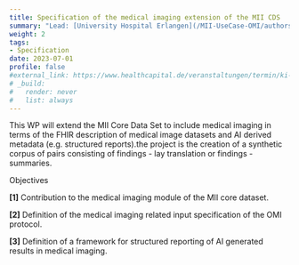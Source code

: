 ```yaml
---
title: Specification of the medical imaging extension of the MII CDS
summary: "Lead: [University Hospital Erlangen](/MII-UseCase-OMI/authors/uker/)"
weight: 2
tags:
- Specification
date: 2023-07-01
profile: false
#external_link: https://www.healthcapital.de/veranstaltungen/termin/ki-in-der-radiologie/
# _build:
#   render: never
#   list: always
---
```


This WP will extend the MII Core Data Set to include medical imaging in terms of the FHIR description of medical image datasets and AI derived metadata (e.g. structured reports).the project is the creation of a synthetic corpus of pairs consisting of findings - lay translation or findings - summaries.     

Objectives

**[1]** Contribution to the medical imaging module of the MII core dataset.

**[2]** Definition of the medical imaging related input specification of the OMI protocol.

**[3]** Definition of a framework for structured reporting of AI generated results in medical imaging.
